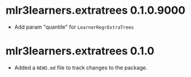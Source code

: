 # mlr3learners.extratrees 0.1.0.9000

- Add param "quantile" for `LearnerRegrExtraTrees`


# mlr3learners.extratrees 0.1.0

* Added a `NEWS.md` file to track changes to the package.
